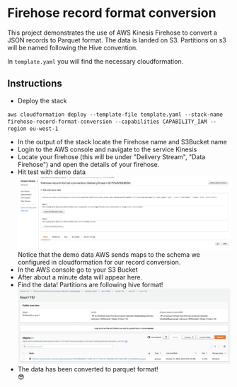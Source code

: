 # Firehose record format conversion

This project demonstrates the use of AWS Kinesis Firehose to convert a JSON records to Parquet format.
The data is landed on S3. 
Partitions on s3 will be named following the Hive convention.

In `template.yaml` you will find the necessary cloudformation.

## Instructions

* Deploy the stack

```
aws cloudformation deploy --template-file template.yaml --stack-name firehose-record-format-conversion --capabilities CAPABILITY_IAM --region eu-west-1
```

* In the output of the stack locate the Firehose name and S3Bucket name
* Login to the AWS console and navigate to the service Kinesis
* Locate your firehose (this will be under "Delivery Stream", "Data Firehose") and open the details of your firehose.
* Hit test with demo data
![test-with-demo-data](img/test-with-demo-data.png)
Notice that the demo data AWS sends maps to the schema we configured in cloudformation for our record conversion.
* In the AWS console go to your S3 Bucket
* After about a minute data will appear here.
* Find the data! Partitions are following hive format!
![s3-succes](img/s3-success.png)
* The data has been converted to parquet format!  
:sunglasses: